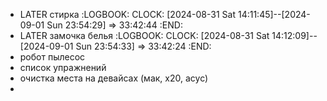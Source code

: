 - LATER стирка
  :LOGBOOK:
  CLOCK: [2024-08-31 Sat 14:11:45]--[2024-09-01 Sun 23:54:29] =>  33:42:44
  :END:
- LATER замочка белья
  :LOGBOOK:
  CLOCK: [2024-08-31 Sat 14:12:09]--[2024-09-01 Sun 23:54:33] =>  33:42:24
  :END:
- робот пылесос
- список упражнений
- очистка места на девайсах (мак, х20, асус)
-